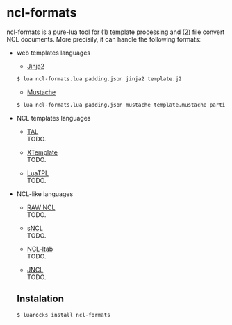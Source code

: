 # ncl-formats

ncl-formats is a pure-lua tool for (1) template processing and (2) file convert NCL documents.
More precisily, it can handle the following formats:

* web templates languages
  * [Jinja2](http://jinja.pocoo.org)  
  ```bash
  $ lua ncl-formats.lua padding.json jinja2 template.j2 
  ```

  * [Mustache](https://mustache.github.io/)  
  ```bash
  $ lua ncl-formats.lua padding.json mustache template.mustache partial1.mustache partial2.mustache ...
  ```

* NCL templates languages
  * [TAL](https://github.com/TeleMidia/tal-processor)    
  TODO. 
  
  * [XTemplate](https://github.com/joeldossantos/aXT)  
  TODO. 
  
  * [LuaTPL](https://github.com/robertogerson/luatpl)  
  TODO.
  
* NCL-like languages
  * [RAW NCL](https://github.com/TeleMidia/dietncl)  
    TODO.
  
  * [sNCL](https://github.com/lucastercas/sncl)  
  TODO.
  
  * [NCL-ltab](http://www.telemidia.puc-rio.br/files/biblio/2018_09_dodsworth.pdf)  
  TODO.
  
  * [JNCL](http://www.midiacom.uff.br/~caleb/jns/)  
  TODO.
  
  
  ## Instalation
  
  
  ```bash
  $ luarocks install ncl-formats
  ```

